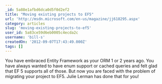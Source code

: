 ```yaml
---
_id: 5a88e1afbd6dca0d5f0d2ef2
title: "Moving existing projects to EF5"
url: 'http://msdn.microsoft.com/en-us/magazine/jj618295.aspx'
category: articles
slug: 'moving-existing-projects-to-ef5'
user_id: 5a83ce59d6eb0005c4ecda2c
username: 'bill-s'
createdOn: '2012-09-07T17:43:49.000Z'
tags: []
---
```


You have embraced Entity Framework as your ORM 1 or 2 years ago. You have always wanted to have enum support or cached queries and felt glad that EF 5 supports all of those. But now you are faced with the problem of migrating your project to EF5. Julie Lerman has done that for you!
